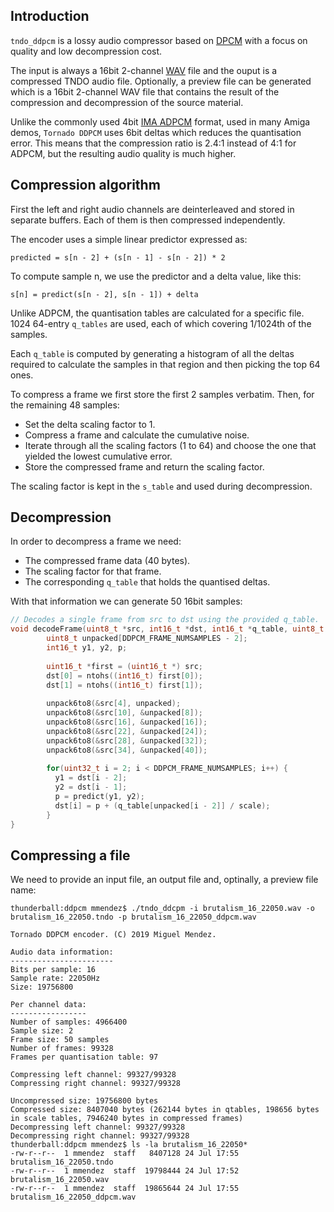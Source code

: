 Introduction
-------

```tndo_ddpcm``` is a lossy audio compressor based on [DPCM](https://en.wikipedia.org/wiki/Differential_pulse-code_modulation) with a focus on quality and low decompression cost.

The input is always a 16bit 2-channel [WAV](https://en.wikipedia.org/wiki/WAV) file and the ouput is a compressed TNDO audio file. Optionally, a preview file can be generated which is a 16bit 2-channel WAV file that contains the result of the compression and decompression of the source material.

Unlike the commonly used 4bit [IMA ADPCM](https://en.wikipedia.org/wiki/Adaptive_differential_pulse-code_modulation) format, used in many Amiga demos, ```Tornado DDPCM``` uses 6bit deltas which reduces the quantisation error. This means that the compression ratio is 2.4:1 instead of 4:1 for ADPCM, but the resulting audio quality is much higher.

Compression algorithm
---------------------

First the left and right audio channels are deinterleaved and stored in separate buffers. Each of them is then compressed independently.

The encoder uses a simple linear predictor expressed as:

```
predicted = s[n - 2] + (s[n - 1] - s[n - 2]) * 2
```

To compute sample n, we use the predictor and a delta value, like this:

```
s[n] = predict(s[n - 2], s[n - 1]) + delta
```

Unlike ADPCM, the quantisation tables are calculated for a specific file. 1024 64-entry ```q_tables``` are used, each of which covering 1/1024th of the samples.

Each ```q_table``` is computed by generating a histogram of all the deltas required to calculate the samples in that region and then picking the top 64 ones.

To compress a frame we first store the first 2 samples verbatim. Then, for the remaining 48 samples:

 * Set the delta scaling factor to 1.
 * Compress a frame and calculate the cumulative noise.
 * Iterate through all the scaling factors (1 to 64) and choose the one that yielded the lowest cumulative error.
 * Store the compressed frame and return the scaling factor.

The scaling factor is kept in the ```s_table``` and used during decompression.

Decompression
-------------

In order to decompress a frame we need:

 * The compressed frame data (40 bytes).
 * The scaling factor for that frame.
 * The corresponding ```q_table``` that holds the quantised deltas.

With that information we can generate 50 16bit samples:

```c
// Decodes a single frame from src to dst using the provided q_table.
void decodeFrame(uint8_t *src, int16_t *dst, int16_t *q_table, uint8_t scale) {
        uint8_t unpacked[DDPCM_FRAME_NUMSAMPLES - 2];
        int16_t y1, y2, p;
        
        uint16_t *first = (uint16_t *) src;
        dst[0] = ntohs((int16_t) first[0]);
        dst[1] = ntohs((int16_t) first[1]);
        
        unpack6to8(&src[4], unpacked);
        unpack6to8(&src[10], &unpacked[8]);
        unpack6to8(&src[16], &unpacked[16]);
        unpack6to8(&src[22], &unpacked[24]);
        unpack6to8(&src[28], &unpacked[32]);
        unpack6to8(&src[34], &unpacked[40]);
        
        for(uint32_t i = 2; i < DDPCM_FRAME_NUMSAMPLES; i++) {
          y1 = dst[i - 2];
          y2 = dst[i - 1];
          p = predict(y1, y2);
          dst[i] = p + (q_table[unpacked[i - 2]] / scale);
        }
}
```

Compressing a file
------------------
We need to provide an input file, an output file and, optinally, a preview file name:

```
thunderball:ddpcm mmendez$ ./tndo_ddcpm -i brutalism_16_22050.wav -o brutalism_16_22050.tndo -p brutalism_16_22050_ddpcm.wav 

Tornado DDPCM encoder. (C) 2019 Miguel Mendez.

Audio data information:
-----------------------
Bits per sample: 16
Sample rate: 22050Hz
Size: 19756800

Per channel data:
-----------------
Number of samples: 4966400
Sample size: 2
Frame size: 50 samples
Number of frames: 99328
Frames per quantisation table: 97

Compressing left channel: 99327/99328
Compressing right channel: 99327/99328

Uncompressed size: 19756800 bytes
Compressed size: 8407040 bytes (262144 bytes in qtables, 198656 bytes in scale tables, 7946240 bytes in compressed frames)
Decompressing left channel: 99327/99328
Decompressing right channel: 99327/99328
thunderball:ddpcm mmendez$ ls -la brutalism_16_22050*
-rw-r--r--  1 mmendez  staff   8407128 24 Jul 17:55 brutalism_16_22050.tndo
-rw-r--r--  1 mmendez  staff  19798444 24 Jul 17:52 brutalism_16_22050.wav
-rw-r--r--  1 mmendez  staff  19865644 24 Jul 17:55 brutalism_16_22050_ddpcm.wav
```
